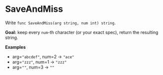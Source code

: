 # SaveAndMiss

Write `func SaveAndMiss(arg string, num int) string`.

**Goal:** keep every `num`-th character (or your exact spec), return the resulting string.

**Examples**
- arg=`"abcdef"`, num=2 → `"ace"`
- arg=`"zzz"`, num=1 → `"zzz"`
- arg=`""`, num=3 → `""`
